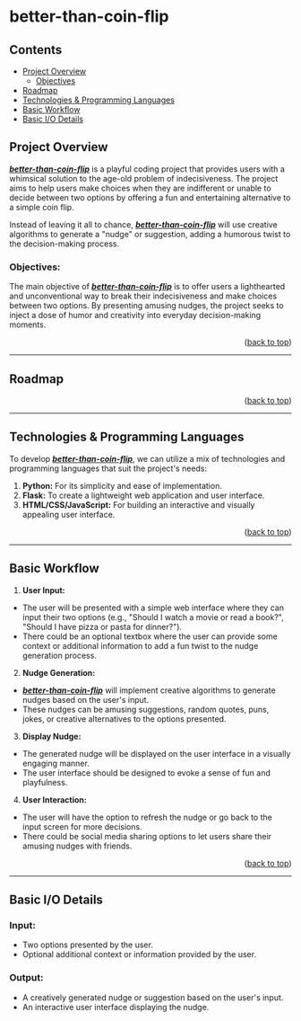 <a name="readme-top"></a>

# better-than-coin-flip

## Contents
- [Project Overview](#overview)
  - [Objectives](#obj)
- [Roadmap](#map)
- [Technologies & Programming Languages](#tech)
- [Basic Workflow](#flow)
- [Basic I/O Details](#io)


## Project Overview 


<a name="overview"></a>
<ins>__*better-than-coin-flip*__</ins> is a playful coding project that provides users with a whimsical solution to the age-old problem of indecisiveness. The project aims to help users make choices when they are indifferent or unable to decide between two options by offering a fun and entertaining alternative to a simple coin flip. 

Instead of leaving it all to chance, <ins>__*better-than-coin-flip*__</ins> will use creative algorithms to generate a "nudge" or suggestion, adding a humorous twist to the decision-making process.

<a name="obj"></a>
### Objectives:
The main objective of <ins>__*better-than-coin-flip*__</ins> is to offer users a lighthearted and unconventional way to break their indecisiveness and make choices between two options. By presenting amusing nudges, the project seeks to inject a dose of humor and creativity into everyday decision-making moments.

<p align="right">(<a href="#readme-top">back to top</a>)</p>

----------------

<a name="map"></a>
## Roadmap

<p align="right">(<a href="#readme-top">back to top</a>)</p>

----------------


<a name="tech"></a>
## Technologies & Programming Languages
To develop <ins>__*better-than-coin-flip*__</ins>, we can utilize a mix of technologies and programming languages that suit the project's needs:
1. **Python:** For its simplicity and ease of implementation.
2. **Flask:** To create a lightweight web application and user interface.
3. **HTML/CSS/JavaScript:** For building an interactive and visually appealing user interface.

<p align="right">(<a href="#readme-top">back to top</a>)</p>

----------------

<a name="flow"></a>
## Basic Workflow
1. **User Input:**
- The user will be presented with a simple web interface where they can input their two options (e.g., "Should I watch a movie or read a book?", "Should I have pizza or pasta for dinner?").
- There could be an optional textbox where the user can provide some context or additional information to add a fun twist to the nudge generation process.
2. **Nudge Generation:**
- <ins>__*better-than-coin-flip*__</ins> will implement creative algorithms to generate nudges based on the user's input.
- These nudges can be amusing suggestions, random quotes, puns, jokes, or creative alternatives to the options presented.
3. **Display Nudge:**
- The generated nudge will be displayed on the user interface in a visually engaging manner.
- The user interface should be designed to evoke a sense of fun and playfulness.
4. **User Interaction:**
- The user will have the option to refresh the nudge or go back to the input screen for more decisions.
- There could be social media sharing options to let users share their amusing nudges with friends.

<p align="right">(<a href="#readme-top">back to top</a>)</p>

----------------

<a name="io"></a>
## Basic I/O Details
### Input:
- Two options presented by the user.
- Optional additional context or information provided by the user.

### Output:
- A creatively generated nudge or suggestion based on the user's input.
- An interactive user interface displaying the nudge.
